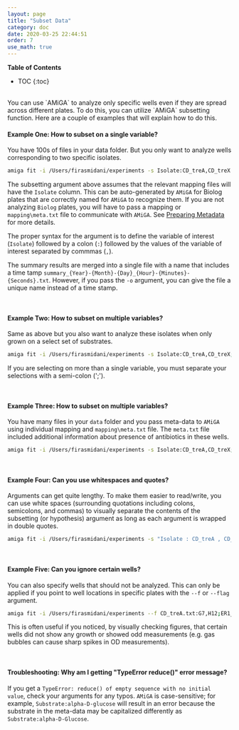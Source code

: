 ```yaml
---
layout: page
title: "Subset Data"
category: doc
date: 2020-03-25 22:44:51
order: 7
use_math: true
---
```

<!-- AMiGA is covered under the GPL-3 license -->
**Table of Contents**

* TOC
{:toc}

<br />
You can use `AMiGA` to analyze only specific wells even if they are spread across different plates. To do this, you can utilize `AMiGA` subsetting function. Here are a couple of examples that will explain how to do this.

<br />

#### Example One: How to subset on a single variable?

You have 100s of files in your data folder. But you only want to analyze wells corresponding to two specific isolates.

```bash
amiga fit -i /Users/firasmidani/experiments -s Isolate:CD_treA,CD_treX --merge-summary -o CD_treA_treX
```

The subsetting argument above assumes that the relevant mapping files will have the `Isolate` column. This can be auto-generated by `AMiGA` for Biolog plates that are correctly named for `AMiGA` to recognize them. If you are not analyzing `Biolog` plates, you will have to pass a mapping or `mapping\meta.txt` file to communicate with `AMiGA`. See [Preparing Metadata](/amiga/doc/metadata.html) for more details.

The proper syntax for the argument is to define the variable of interest (`Isolate`) followed by a colon (`:`) followed by the values of the variable of interest separated by commmas (`,`).

The summary results are merged into a single file with a name that includes a time tamp `summary_{Year}-{Month}-{Day}_{Hour}-{Minutes}-{Seconds}.txt`. However, if you pass the `-o` argument, you can give the file a unique name instead of a time stamp.

<br />

#### Example Two: How to subset on multiple variables?

Same as above but you also  want to analyze these isolates when only grown on a select set of substrates.

```bash
amiga fit -i /Users/firasmidani/experiments -s Isolate:CD_treA,CD_treX;Substrate:alpha-D-Glucose,D-Fructose,D-Trehalose
```

If you are selecting on more than a single variable, you must separate your selections with a semi-colon (';').

<br />

#### Example Three: How to subset on multiple variables?

You have many files in your `data` folder and you pass meta-data to `AMiGA` using individual mapping and `mapping\meta.txt` file. The `meta.txt` file included additional information about presence of antibiotics in these wells.

```bash
amiga fit -i /Users/firasmidani/experiments -s Isolate:CD_treA,CD_treX;Substrate:alpha-D-Glucose,D-Fructose,D-Trehalose;Antibiotics:None,clindamycin
```

<br />

#### Example Four: Can you use whitespaces and quotes?

Arguments can get quite lengthy. To make them easier to read/write, you can use white spaces (surrounding quotations including colons, semicolons, and commas) to visually separate the contents of the subsetting (or hypothesis) argument as long as each argument is wrapped in double quotes.

```bash
amiga fit -i /Users/firasmidani/experiments -s "Isolate : CD_treA , CD_treX ; Substrate : alpha-D-Glucose , D-Fructose,D-Trehalose ; Antibiotics : None , clindamycin"
```

<br />

#### Example Five: Can you ignore certain wells?

You can also specify wells that should not be analyzed. This can only be applied if you point to well locations in specific plates with the `--f` or `--flag` argument.

```bash
amiga fit -i /Users/firasmidani/experiments --f CD_treA.txt:G7,H12;ER1_PM2-1:C3,C4,C5
```

This is often useful if you noticed, by visually checking figures, that certain wells did not show any growth or showed odd measurements (e.g. gas bubbles can cause sharp spikes in OD measurements).

<br />

#### Troubleshooting: Why am I getting "TypeError reduce()" error message?

If you get a ```TypeError: reduce() of empty sequence with no initial value```, check your arguments for any typos. `AMiGA` is case-sensitive; for example, `Substrate:alpha-D-glucose` will result in an error because the substrate in the meta-data may be capitalized differently as `Substrate:alpha-D-Glucose`.
